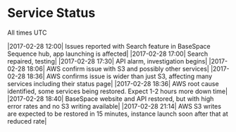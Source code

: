# Service Status

All times UTC

|2017-02-28 12:00|  Issues reported with Search feature in BaseSpace Sequence hub, app launching is affected|
|2017-02-28 17:00|  Search repaired, testing|
|2017-02-28 17:30|  API alarm, investigation begins|
|2017-02-28 18:06|  AWS confirm issue with S3 and possibly other services|
|2017-02-28 18:36|  AWS confirms issue is wider than just S3, affecting many services including their status page|
|2017-02-28 18:36|  AWS root cause identified, some services being restored. Expect 1-2 hours more down time|
|2017-02-28 18:40|  BaseSpace website and API restored, but with high error rates and no S3 writing available|
|2017-02-28 21:14| AWS S3 writes are expected to be restored in 15 minutes, instance launch soon after that at reduced rate|
